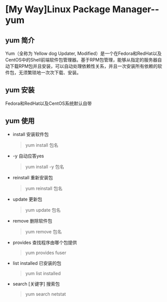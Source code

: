 # [My Way]Linux Package Manager--yum

## yum 简介
Yum（全称为 Yellow dog Updater, Modified）是一个在Fedora和RedHat以及CentOS中的Shell前端软件包管理器。基于RPM包管理，能够从指定的服务器自动下载RPM包并且安装，可以自动处理依赖性关系，并且一次安装所有依赖的软件包，无须繁琐地一次次下载、安装。

## yum 安装
Fedora和RedHat以及CentOS系统默认自带

## yum 使用
* install 安装软件包
    >yum install 包名
* -y 自动应答yes
    >yum install -y 包名
* reinstall 重新安装包
    >yum reinstall 包名
* update 更新包
    >yum update 包名
* remove 删除软件包
    >yum remove 包名
* provides 查找程序由哪个包提供
    >yum provides fuser
* list installed 已安装的包
    >yum list installed
* search [关键字] 搜索包
    >yum search netstat


